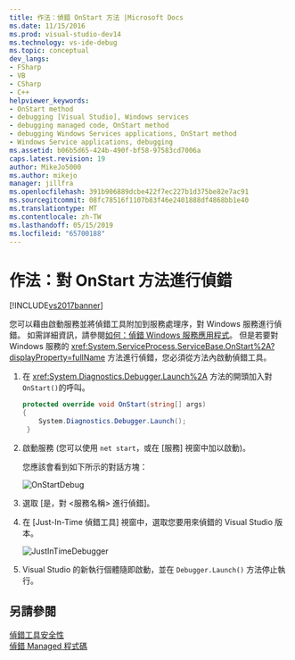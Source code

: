 ```yaml
---
title: 作法：偵錯 OnStart 方法 |Microsoft Docs
ms.date: 11/15/2016
ms.prod: visual-studio-dev14
ms.technology: vs-ide-debug
ms.topic: conceptual
dev_langs:
- FSharp
- VB
- CSharp
- C++
helpviewer_keywords:
- OnStart method
- debugging [Visual Studio], Windows services
- debugging managed code, OnStart method
- debugging Windows Services applications, OnStart method
- Windows Service applications, debugging
ms.assetid: b06b5d65-424b-490f-bf58-97583cd7006a
caps.latest.revision: 19
author: MikeJo5000
ms.author: mikejo
manager: jillfra
ms.openlocfilehash: 391b906889dcbe422f7ec227b1d375be82e7ac91
ms.sourcegitcommit: 08fc78516f1107b83f46e2401888df4868bb1e40
ms.translationtype: MT
ms.contentlocale: zh-TW
ms.lasthandoff: 05/15/2019
ms.locfileid: "65700188"
---
```

# <a name="how-to-debug-the-onstart-method"></a>作法：對 OnStart 方法進行偵錯
[!INCLUDE[vs2017banner](../includes/vs2017banner.md)]

您可以藉由啟動服務並將偵錯工具附加到服務處理序，對 Windows 服務進行偵錯。 如需詳細資訊，請參閱[如何：偵錯 Windows 服務應用程式](https://msdn.microsoft.com/library/63ab0800-0f05-4f1e-88e6-94c73fd920a2)。 但是若要對 Windows 服務的 <xref:System.ServiceProcess.ServiceBase.OnStart%2A?displayProperty=fullName> 方法進行偵錯，您必須從方法內啟動偵錯工具。  
  
1. 在 <xref:System.Diagnostics.Debugger.Launch%2A> 方法的開頭加入對 `OnStart()`的呼叫。  
  
    ```csharp  
    protected override void OnStart(string[] args)  
    {  
        System.Diagnostics.Debugger.Launch();  
     }  
    ```  
  
2. 啟動服務 (您可以使用 `net start`，或在 [服務]  視窗中加以啟動)。  
  
     您應該會看到如下所示的對話方塊：  
  
     ![OnStartDebug](../debugger/media/onstartdebug.png "OnStartDebug")  
  
3. 選取 [是，對 \<服務名稱> 進行偵錯]。  
  
4. 在 [Just-In-Time 偵錯工具] 視窗中，選取您要用來偵錯的 Visual Studio 版本。  
  
     ![JustInTimeDebugger](../debugger/media/justintimedebugger.png "JustInTimeDebugger")  
  
5. Visual Studio 的新執行個體隨即啟動，並在 `Debugger.Launch()` 方法停止執行。  
  
## <a name="see-also"></a>另請參閱  
 [偵錯工具安全性](../debugger/debugger-security.md)   
 [偵錯 Managed 程式碼](../debugger/debugging-managed-code.md)
